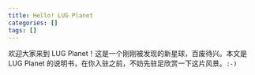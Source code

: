 ```yaml
---
title: Hello! LUG Planet
categories: []
tags: []
---
```


欢迎大家来到 LUG Planet！这是一个刚刚被发现的新星球，百废待兴。本文是 LUG Planet 的说明书，在你入驻之前，不妨先驻足欣赏一下这片风景。`:-)`